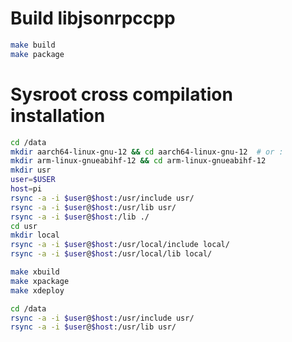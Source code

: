 # Build libjsonrpccpp
```sh
make build
make package
```

# Sysroot cross compilation installation
```sh
cd /data
mkdir aarch64-linux-gnu-12 && cd aarch64-linux-gnu-12  # or :
mkdir arm-linux-gnueabihf-12 && cd arm-linux-gnueabihf-12
mkdir usr
user=$USER
host=pi
rsync -a -i $user@$host:/usr/include usr/
rsync -a -i $user@$host:/usr/lib usr/
rsync -a -i $user@$host:/lib ./
cd usr
mkdir local
rsync -a -i $user@$host:/usr/local/include local/
rsync -a -i $user@$host:/usr/local/lib local/
```
```sh
make xbuild
make xpackage
make xdeploy
```
```sh
cd /data
rsync -a -i $user@$host:/usr/include usr/
rsync -a -i $user@$host:/usr/lib usr/
```
